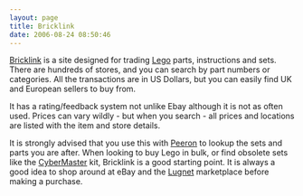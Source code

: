 ```yaml
---
layout: page
title: Bricklink
date: 2006-08-24 08:50:46
---
```

[Bricklink](https://www.bricklink.com/v2/main.page) is a site designed for trading [Lego](/wiki/lego.html "The best known construction toy") parts, instructions and sets.
There are hundreds of stores, and you can search by part numbers or categories.
All the transactions are in US Dollars, but you can easily find UK and European sellers to buy from.

It has a rating/feedback system not unlike Ebay although it is not as often used.
Prices can vary wildly - but when you search - all prices and locations are listed with the item and store details.

It is strongly advised that you use this with [Peeron](/wiki/peeron "Online database of Lego Sets and Parts") to lookup the sets and parts you are after.
When looking to buy Lego in bulk, or find obsolete sets like the [CyberMaster](/wiki/cybermaster.html "CyberMaster") kit, Bricklink is a good starting point.
It is always a good idea to shop around at eBay and the [Lugnet](/wiki/lugnet.html "Lego Users Group Network") marketplace before making a purchase.
